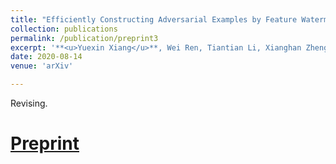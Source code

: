 ```yaml
---
title: "Efficiently Constructing Adversarial Examples by Feature Watermarking"
collection: publications
permalink: /publication/preprint3
excerpt: '**<u>Yuexin Xiang</u>**, Wei Ren, Tiantian Li, Xianghan Zheng, Tianqing Zhu, Kim-Kwang Raymond Choo'
date: 2020-08-14
venue: 'arXiv'

---
```


Revising.

# [Preprint](https://arxiv.org/abs/2105.08876)




